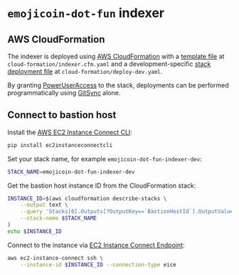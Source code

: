 <!---
cspell:word ec2instanceconnectcli
cspell:word eice
-->

# `emojicoin-dot-fun` indexer

## AWS CloudFormation

The indexer is deployed using [AWS CloudFormation] with a [template file] at
`cloud-formation/indexer.cfm.yaml` and a development-specific
[stack deployment file] at `cloud-formation/deploy-dev.yaml`.

By granting [PowerUserAccess] to the stack, deployments can be performed
programmatically using [GitSync] alone.

## Connect to bastion host

Install the [AWS EC2 Instance Connect CLI]:

```sh
pip install ec2instanceconnectcli
```

Set your stack name, for example `emojicoin-dot-fun-indexer-dev`:

```sh
STACK_NAME=emojicoin-dot-fun-indexer-dev
```

Get the bastion host instance ID from the CloudFormation stack:

```sh
INSTANCE_ID=$(aws cloudformation describe-stacks \
    --output text \
    --query 'Stacks[0].Outputs[?OutputKey==`BastionHostId`].OutputValue' \
    --stack-name $STACK_NAME
)
echo $INSTANCE_ID
```

Connect to the instance via [EC2 Instance Connect Endpoint]:

```sh
aws ec2-instance-connect ssh \
    --instance-id $INSTANCE_ID --connection-type eice
```

[aws cloudformation]: https://docs.aws.amazon.com/AWSCloudFormation/latest/UserGuide/Welcome.html
[aws ec2 instance connect cli]: https://github.com/aws/aws-ec2-instance-connect-cli
[ec2 instance connect endpoint]: https://docs.aws.amazon.com/AWSEC2/latest/UserGuide/connect-using-eice.html
[gitsync]: https://docs.aws.amazon.com/AWSCloudFormation/latest/UserGuide/git-sync.html
[poweruseraccess]: https://docs.aws.amazon.com/aws-managed-policy/latest/reference/PowerUserAccess.html
[stack deployment file]: https://docs.aws.amazon.com/AWSCloudFormation/latest/UserGuide/git-sync-concepts-terms.html
[template file]: https://docs.aws.amazon.com/AWSCloudFormation/latest/UserGuide/gettingstarted.templatebasics.html
